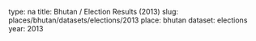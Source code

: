 type: na
title: Bhutan / Election Results (2013)
slug: places/bhutan/datasets/elections/2013
place: bhutan
dataset: elections
year: 2013
